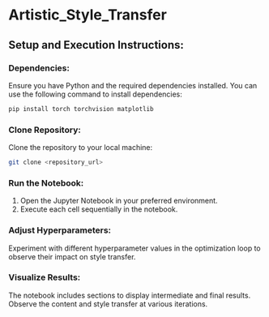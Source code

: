 # Artistic_Style_Transfer

## Setup and Execution Instructions:

### Dependencies:

Ensure you have Python and the required dependencies installed. You can use the following command to install dependencies:
```bash
pip install torch torchvision matplotlib
```

### Clone Repository:

Clone the repository to your local machine:
```bash
git clone <repository_url>
```

### Run the Notebook:

1. Open the Jupyter Notebook in your preferred environment.
2. Execute each cell sequentially in the notebook.

### Adjust Hyperparameters:

Experiment with different hyperparameter values in the optimization loop to observe their impact on style transfer.

### Visualize Results:

The notebook includes sections to display intermediate and final results. Observe the content and style transfer at various iterations.
